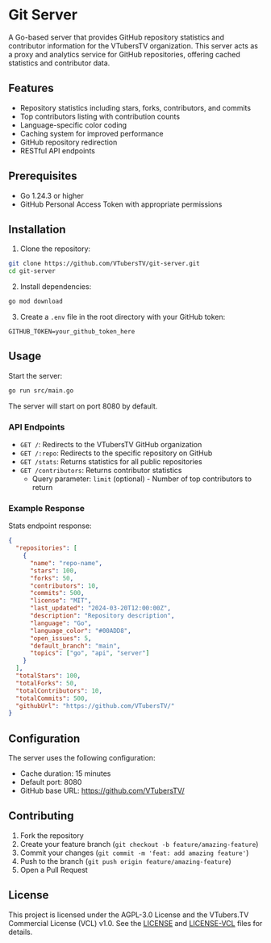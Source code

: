 # Git Server

A Go-based server that provides GitHub repository statistics and contributor information for the VTubersTV organization. This server acts as a proxy and analytics service for GitHub repositories, offering cached statistics and contributor data.

## Features

- Repository statistics including stars, forks, contributors, and commits
- Top contributors listing with contribution counts
- Language-specific color coding
- Caching system for improved performance
- GitHub repository redirection
- RESTful API endpoints

## Prerequisites

- Go 1.24.3 or higher
- GitHub Personal Access Token with appropriate permissions

## Installation

1. Clone the repository:
```bash
git clone https://github.com/VTubersTV/git-server.git
cd git-server
```

2. Install dependencies:
```bash
go mod download
```

3. Create a `.env` file in the root directory with your GitHub token:
```env
GITHUB_TOKEN=your_github_token_here
```

## Usage

Start the server:
```bash
go run src/main.go
```

The server will start on port 8080 by default.

### API Endpoints

- `GET /`: Redirects to the VTubersTV GitHub organization
- `GET /:repo`: Redirects to the specific repository on GitHub
- `GET /stats`: Returns statistics for all public repositories
- `GET /contributors`: Returns contributor statistics
  - Query parameter: `limit` (optional) - Number of top contributors to return

### Example Response

Stats endpoint response:
```json
{
  "repositories": [
    {
      "name": "repo-name",
      "stars": 100,
      "forks": 50,
      "contributors": 10,
      "commits": 500,
      "license": "MIT",
      "last_updated": "2024-03-20T12:00:00Z",
      "description": "Repository description",
      "language": "Go",
      "language_color": "#00ADD8",
      "open_issues": 5,
      "default_branch": "main",
      "topics": ["go", "api", "server"]
    }
  ],
  "totalStars": 100,
  "totalForks": 50,
  "totalContributors": 10,
  "totalCommits": 500,
  "githubUrl": "https://github.com/VTubersTV/"
}
```

## Configuration

The server uses the following configuration:

- Cache duration: 15 minutes
- Default port: 8080
- GitHub base URL: https://github.com/VTubersTV/

## Contributing

1. Fork the repository
2. Create your feature branch (`git checkout -b feature/amazing-feature`)
3. Commit your changes (`git commit -m 'feat: add amazing feature'`)
4. Push to the branch (`git push origin feature/amazing-feature`)
5. Open a Pull Request

## License

This project is licensed under the AGPL-3.0 License and the VTubers.TV Commercial License (VCL) v1.0. See the [LICENSE](./LICENSE) and [LICENSE-VCL](./LICENSE-VCL.md) files for details.



